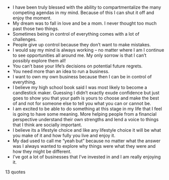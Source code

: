  - I have been truly blessed with the ability to compartmentalize the many competing agendas in my mind. Because of this I can shut it off and enjoy the moment.
 - My dream was to fall in love and be a mom. I never thought too much past those two things.
 - Sometimes being in control of everything comes with a lot of challenges.
 - People give up control because they don’t want to make mistakes.
 - I would say my mind is always working – no matter where I am I continue to see opportunities all around me. My only sorrow is that I can’t possibly explore them all!
 - You can’t base your life’s decisions on potential future regrets.
 - You need more than an idea to run a business.
 - I want to own my own business because then I can be in control of everything.
 - I believe my high school book said I was most likely to become a candlestick maker. Guessing I didn’t exactly exude confidence but just goes to show you that your path is yours to choose and make the best of and not for someone else to tell you what you can or cannot be.
 - I am excited to be able to do something at this stage in my life that I feel is going to have some meaning. More helping people from a financial perspective understand their own strengths and lend a voice to things that I think are socially important.
 - I believe its a lifestyle choice and like any lifestyle choice it will be what you make of it and how fully you live and enjoy it.
 - My dad used to call me “yeah but” because no matter what the answer was I always wanted to explore why things were what they were and how they might be different.
 - I’ve got a lot of businesses that I’ve invested in and I am really enjoying it.

13 quotes